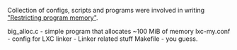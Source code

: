 Collection of configs, scripts and programs were involved in writing
["Restricting program memory"][restrict-memory].

big_alloc.c - simple program that allocates ~100 MiB of memory
lxc-my.conf - config for LXC
linker - Linker related stuff
Makefile - you guess.


[restrict-memory]: http://avd.reduct.ru/programming/restrict-memory.html
